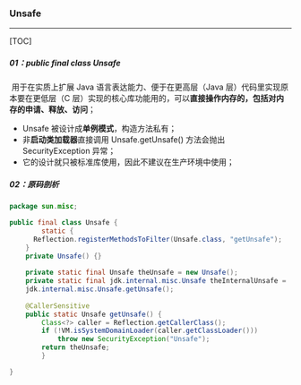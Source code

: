 ### Unsafe 

------

[TOC]

##### 	 01：public final class Unsafe 

​	用于在实质上扩展 Java 语言表达能力、便于在更高层（Java 层）代码里实现原本要在更低层（C 层）实现的核心库功能用的，可以**直接操作内存的，包括对内存的申请、释放、访问**；

- Unsafe 被设计成**单例模式**，构造方法私有；
- 非**启动类加载器**直接调用 Unsafe.getUnsafe() 方法会抛出 SecurityException 异常；
- 它的设计就只被标准库使用，因此不建议在生产环境中使用；

##### 02：原码剖析

```java
package sun.misc;

public final class Unsafe {
		static {
      Reflection.registerMethodsToFilter(Unsafe.class, "getUnsafe");
    }
  	private Unsafe() {}
  
  	private static final Unsafe theUnsafe = new Unsafe();
  	private static final jdk.internal.misc.Unsafe theInternalUnsafe = 
    jdk.internal.misc.Unsafe.getUnsafe();
  
  	@CallerSensitive
    public static Unsafe getUnsafe() {
        Class<?> caller = Reflection.getCallerClass();
        if (!VM.isSystemDomainLoader(caller.getClassLoader()))
            throw new SecurityException("Unsafe");
        return theUnsafe;
		}

}
```

